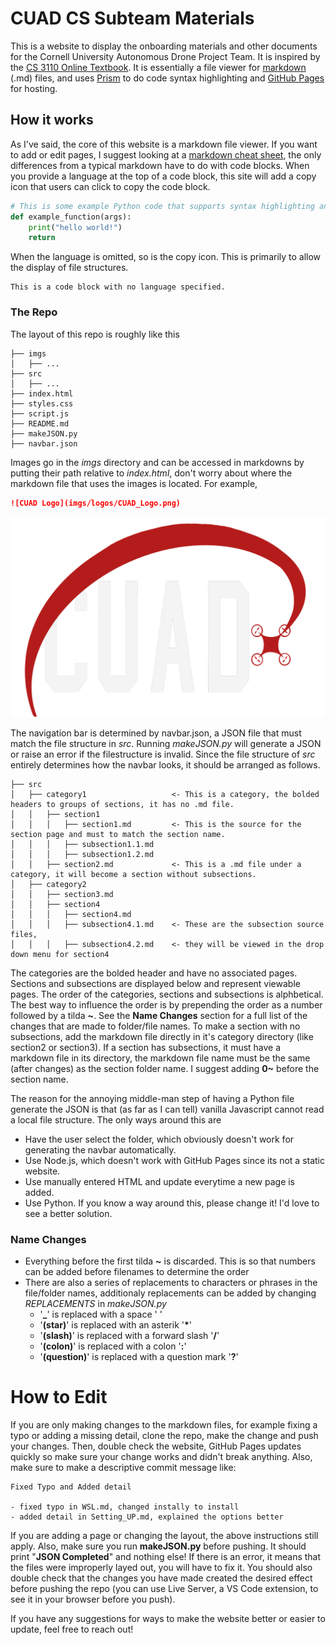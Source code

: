 # CUAD CS Subteam Materials
This is a website to display the onboarding materials and other documents for the Cornell University Autonomous Drone Project Team. It is inspired by the [CS 3110 Online Textbook](https://cs3110.github.io/textbook/cover.html). It is essentially a file viewer for [markdown](https://www.markdownguide.org/getting-started/) (.md) files, and uses [Prism](https://prismjs.com/) to do code syntax highlighting and [GitHub Pages](https://pages.github.com/) for hosting.

## How it works
As I've said, the core of this website is a markdown file viewer. If you want to add or edit pages, I suggest looking at a [markdown cheat sheet](https://www.markdownguide.org/cheat-sheet/), the only differences from a typical markdown have to do with code blocks. When you provide a language at the top of a code block, this site will add a copy icon that users can click to copy the code block.
```Python
# This is some example Python code that supports syntax highlighting and quick copying
def example_function(args):
    print("hello world!")
    return
```
When the language is omitted, so is the copy icon. This is primarily to allow the display of file structures.
```
This is a code block with no language specified.
```
### The Repo
The layout of this repo is roughly like this
```
├── imgs
│   ├── ...
├── src
│   ├── ...
├── index.html
├── styles.css
├── script.js
├── README.md
├── makeJSON.py
├── navbar.json
```

Images go in the *imgs* directory and can be accessed in markdowns by putting their path relative to *index.html*, don't worry about where the markdown file that uses the images is located. For example,
```markdown
![CUAD Logo](imgs/logos/CUAD_Logo.png)
```
![CUAD Logo](imgs/logos/CUAD_Logo.png)


The navigation bar is determined by navbar.json, a JSON file that must match the file structure in *src*. Running *makeJSON.py* will generate a JSON or raise an error if the filestructure is invalid. Since the file structure of *src* entirely determines how the navbar looks, it should be arranged as follows.
```
├── src
│   ├── category1                   <- This is a category, the bolded headers to groups of sections, it has no .md file.
│   │   ├── section1
│   │   │   ├── section1.md         <- This is the source for the section page and must to match the section name.
│   │   │   ├── subsection1.1.md
│   │   │   ├── subsection1.2.md
│   │   ├── section2.md             <- This is a .md file under a category, it will become a section without subsections.
│   ├── category2
│   │   ├── section3.md
│   │   ├── section4
│   │   │   ├── section4.md
│   │   │   ├── subsection4.1.md    <- These are the subsection source files,
│   │   │   ├── subsection4.2.md    <- they will be viewed in the drop down menu for section4
```
The categories are the bolded header and have no associated pages. Sections and subsections are displayed below and represent viewable pages. The order of the categories, sections and subsections is alphbetical. The best way to influence the order is by prepending the order as a number followed by a tilda **~**. See the **Name Changes** section for a full list of the changes that are made to folder/file names. To make a section with no subsections, add the markdown file directly in it's category directory (like section2 or section3). If a section has subsections, it must have a markdown file in its directory, the markdown file name must be the same (after changes) as the section folder name. I suggest adding **0~** before the section name.

The reason for the annoying middle-man step of having a Python file generate the JSON is that (as far as I can tell) vanilla Javascript cannot read a local file structure. The only ways around this are
- Have the user select the folder, which obviously doesn't work for generating the navbar automatically.
- Use Node.js, which doesn't work with GitHub Pages since its not a static website.
- Use manually entered HTML and update everytime a new page is added.
- Use Python.
If you know a way around this, please change it! I'd love to see a better solution.

### Name Changes
- Everything before the first tilda **~** is discarded. This is so that numbers can be added before filenames to determine the order
- There are also a series of replacements to characters or phrases in the file/folder names, additionaly replacements can be added by changing *REPLACEMENTS* in *makeJSON.py*
    - '**_**' is replaced with a space ' '
    - '**(star)**' is replaced with an asterik '**\***'
    - '**(slash)**' is replaced with a forward slash '**/**'
    - '**(colon)**' is replaced with a colon '**:**'
    - '**(question)**' is replaced with a question mark '**?**'

# How to Edit
If you are only making changes to the markdown files, for example fixing a typo or adding a missing detail, clone the repo, make the change and push your changes. Then, double check the website, GitHub Pages updates quickly so make sure your change works and didn't break anything. Also, make sure to make a descriptive commit message like:
```
Fixed Typo and Added detail

- fixed typo in WSL.md, changed instally to install
- added detail in Setting_UP.md, explained the options better
```


If you are adding a page or changing the layout, the above instructions still apply. Also, make sure you run **makeJSON.py** before pushing. It should print "**JSON Completed**" and nothing else! If there is an error, it means that the files were improperly layed out, you will have to fix it. You should also double check that the changes you have made created the desired effect before pushing the repo (you can use Live Server, a VS Code extension, to see it in your browser before you push).


If you have any suggestions for ways to make the website better or easier to update, feel free to reach out!
